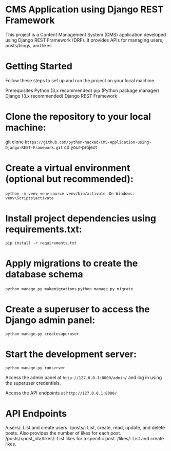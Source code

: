 # CMS Application using Django REST Framework
This project is a Content Management System (CMS) application developed using Django REST Framework (DRF). It provides APIs for managing users, posts/blogs, and likes.

 # Getting Started
Follow these steps to set up and run the project on your local machine.

Prerequisites
Python (3.x recommended)
pip (Python package manager)
Django (3.x recommended)
Django REST Framework

# Clone the repository to your local machine:
git clone `https://github.com/python-hacked/CMS-Application-using-Django-REST-Framework.git`
cd your-project

# Create a virtual environment (optional but recommended):
`python -m venv venv`
`source venv/bin/activate ` 
`On Windows: venv\Scripts\activate`

# Install project dependencies using requirements.txt:
`pip install -r requirements.txt`

# Apply migrations to create the database schema
`python manage.py makemigrations`
`python manage.py migrate`

# Create a superuser to access the Django admin panel:
`python manage.py createsuperuser`

# Start the development server:
`python manage.py runserver`

Access the admin panel at `http://127.0.0.1:8000/admin/` and log in using the superuser credentials.

Access the API endpoints at `http://127.0.0.1:8000/`

# API Endpoints
/users/: List and create users.
/posts/: List, create, read, update, and delete posts. Also provides the number of likes for each post.
/posts/<post_id>/likes/: List likes for a specific post.
/likes/: List and create likes.